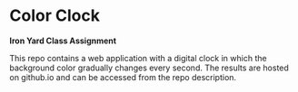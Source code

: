 # Color Clock

**Iron Yard Class Assignment**

This repo contains a web application with a digital clock in which the background color gradually changes every second. The results are hosted on github.io and can be accessed from the repo description.